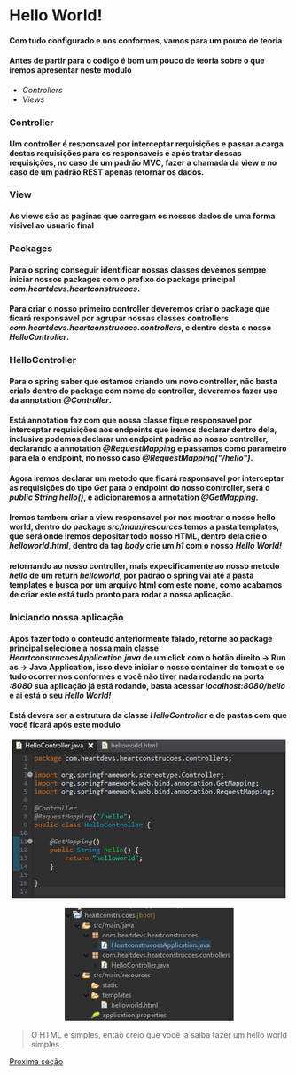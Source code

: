 # Hello World!
#### Com tudo configurado e nos conformes, vamos para um pouco de teoria

#### Antes de partir para o codigo é bom um pouco de teoria sobre o que iremos apresentar neste modulo
* _Controllers_
* _Views_

### Controller
#### Um controller é responsavel por interceptar requisições e passar a carga destas requisições para os responsaveis e após tratar dessas requisições, no caso de um padrão MVC, fazer a chamada da view e no caso de um padrão REST apenas retornar os dados.

### View
#### As views são as paginas que carregam os nossos dados de uma forma visivel ao usuario final

### Packages

#### Para o spring conseguir identificar nossas classes devemos sempre iniciar nossos packages com o prefixo do package principal _com.heartdevs.heartconstrucoes_.

#### Para criar o nosso primeiro controller deveremos criar o package que ficará responsavel por agrupar nossas classes controllers _com.heartdevs.heartconstrucoes.controllers_, e dentro desta o nosso _HelloController_.

### HelloController
#### Para o spring saber que estamos criando um novo controller, não basta crialo dentro do package com nome de controller, deveremos fazer uso da annotation _@Controller_.
#### Está annotation faz com que nossa classe fique responsavel por interceptar requisições aos endpoints que iremos declarar dentro dela, inclusive podemos declarar um endpoint padrão ao nosso controller, declarando a annotation _@RequestMapping_ e passamos como parametro para ela o endpoint, no nosso caso _@RequestMapping("/hello")_.
#### Agora iremos declarar um metodo que ficará responsavel por interceptar as requisições do tipo _Get_ para o endpoint do nosso controller, será o _public String hello()_, e adicionaremos a annotation _@GetMapping_.
#### Iremos tambem criar a view responsavel por nos mostrar o nosso hello world, dentro do package _src/main/resources_ temos a pasta templates, que será onde iremos depositar todo nosso HTML, dentro dela crie o _helloworld.html_, dentro da tag _body_ crie um _h1_ com o nosso _Hello World!_
#### retornando ao nosso controller, mais expecificamente ao nosso metodo _hello_ de um return _helloworld_, por padrão o spring vai até a pasta templates e busca por um arquivo html com este nome, como acabamos de criar este está tudo pronto para rodar a nossa aplicação.

### Iniciando nossa aplicação
#### Após fazer todo o conteudo anteriormente falado, retorne ao package principal selecione a nossa main classe _HeartconstrucoesApplication.java_ de um click com o botão direito -> Run as -> Java Application, isso deve iniciar o nosso container do tomcat e se tudo ocorrer nos conformes e você não tiver nada rodando na porta _:8080_ sua aplicação já está rodando, basta acessar _localhost:8080/hello_ e ai está o seu _Hello World!_

#### Está devera ser a estrutura da classe _HelloController_ e de pastas com que você ficará após este modulo

<p align="center">
    <img src="../../assets/hello-controller.png" alt="hello controller">
</p>

<p align="center">
    <img src="../../assets/2-hello-world-estrutura.png" alt="estrutura packages">
</p>

> O HTML é simples, então creio que você já saiba fazer um hello world simples

[Proxima seção](./thymeleaf-e-model.md)